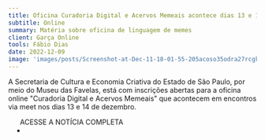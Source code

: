 ```yaml
---
title: Oficina Curadoria Digital e Acervos Memeais acontece dias 13 e 14 de dezembro
subtitle: Online
summary: Matéria sobre oficina de linguagem de memes
client: Garça Online
tools: Fábio Dias
date: 2022-12-09
image: 'images/posts/Screenshot-at-Dec-11-18-01-55-205acoso35odra27rcgk04977gcjf1savjuu90umvvqc.png'
---
```


A Secretaria de Cultura e Economia Criativa do Estado de São Paulo, por meio do Museu das Favelas, está com inscrições abertas para a oficina online "Curadoria Digital e Acervos Memeais" que acontecem em encontros via meet nos dias 13 e 14 de dezembro.

<div class="post__share"><ul class="share__list list-reset">ACESSE A NOTÍCIA COMPLETA<li class="share__item" style="margin-left: 10px"><a class="share__link share__facebook" style="background: #fa5657" href="https://www.garcaonline.com.br/2022/12/oficina-curadoria-digital-e-acervos-memeais-acontece-dias-13-e-14-de-dezembro" 
onclick=window.open(this.href, 'pop-up', 'left=20,top=20,width=500,height=500,toolbar=1,resizable=0'); return false;" title="Link" rel="nofollow"><i class="fa-solid fa-link"></i></a></li></ul></div>
<!-- <div class="gallery-box"><div class="gallery"><img src="/clipping/images/example-1.jpg" loading="lazy" alt="Project"><img src="/clipping/images/example-2.jpg" loading="lazy" alt="Project"></div><em>Gallery / <a href="https://www.freepik.com/" target="_blank">Freepic</a></em></div> -->